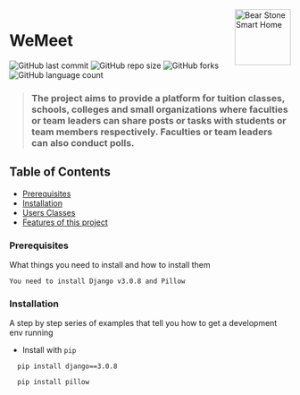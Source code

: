 <img src="https://raw.githubusercontent.com/rvkantpujari/wemeet/master/wemeet/static/assets/images/logo.png" alt="Bear Stone Smart Home" width="100" height="100" style="display:inline" align="right">

# WeMeet

![GitHub last commit](https://img.shields.io/github/last-commit/rvkantpujari/wemeet?color=red&style=for-the-badge)
![GitHub repo size](https://img.shields.io/github/repo-size/rvkantpujari/wemeet?style=for-the-badge)
![GitHub forks](https://img.shields.io/github/forks/rvkantpujari/wemeet?color=lightcoral&style=for-the-badge)
![GitHub language count](https://img.shields.io/github/languages/count/rvkantpujari/wemeet?color=gold&style=for-the-badge)

> ### The project aims to provide a platform for tuition classes, schools, colleges and small organizations where faculties or team leaders can share posts or tasks with students or team members respectively. Faculties or team leaders can also conduct polls.

## Table of Contents
- [Prerequisites](#prerequisites)
- [Installation](#installation)
- [Users Classes](#users-classes)
- [Features of this project](#features-of-this-project)


### Prerequisites
What things you need to install and how to install them

```
You need to install Django v3.0.8 and Pillow
```
### Installation
A step by step series of examples that tell you how to get a development env running

- Install with ```pip```
```
  pip install django==3.0.8
   
  pip install pillow
```
